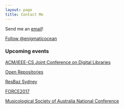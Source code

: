 ```yaml
---
layout: page
title: Contact Me
---
```

Send me an <a href="mailto:d.bangert@unsw.edu.au">email</a>! 

<a href="https://twitter.com/enigmaticocean" class="twitter-follow-button" data-show-count="false">Follow @enigmaticocean</a><script async src="//platform.twitter.com/widgets.js" charset="utf-8"></script>

### Upcoming events

<a href="http://2017.jcdl.org/" target="_blank">ACM/IEEE-CS Joint Conference on Digital Libraries</a>

<a href="https://or2017.net/" target="_blank">Open Repositories</a>

<a href="https://2017.resbaz.com/sydney" target="_blank">ResBaz Sydney</a>

<a href="https://www.force11.org/meetings/force2017" target="_blank">FORCE2017</a>

<a href="http://msa.org.au/Main.asp?_=Auck2017" target="_blank">Musicological Society of Australia National Conference</a>